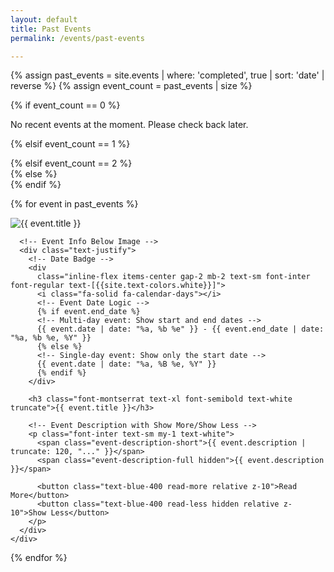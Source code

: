 ```yaml
---
layout: default
title: Past Events
permalink: /events/past-events

---
```


<div class="container pb-10 px-2 md:mx-auto" data-aos="fade-up">

   <!-- Fetch upcoming events -->
  {% assign past_events = site.events | where: 'completed', true | sort: 'date' | reverse %}
  {% assign event_count = past_events | size %}

  {% if event_count == 0 %}
  <div class="font-inter text-center text-gray-500 text-xl mt-16">
  No recent events at the moment. Please check back later.
  </div>

  <!-- Conditionally set grid based on the number of events -->
  {% elsif event_count == 1 %}
    <div class="grid grid-cols-1 place-items-center gap-4 md:gap-8">
  {% elsif event_count == 2 %}
    <div class="grid grid-cols-1 md:grid-cols-2 gap-4 md:gap-8">
  {% else %}
    <div class="grid grid-cols-1 md:grid-cols-2 lg:grid-cols-3 gap-4 md:gap-8 items-start"> <!-- Added items-start -->
  {% endif %}

  {% for event in past_events %}
    <div
      class="event-card relative bg-[{{site.bg-colors.darkBlue}}] p-6 rounded-2xl shadow-lg transition duration-300 hover:shadow-xl hover:scale-[1.02] cursor-pointer"
    >
    <a href="{{ event.url }}" class="absolute inset-0 block"></a>
      <!-- Event Image on Top -->
    <div class="w-full flex justify-center items-center mb-4 aspect-square">
      <img loading="lazy"
        src="{{ event.thumbnail }}"
        alt="{{ event.title }}"
        class="h-full w-full object-contain rounded-md"
      />
    </div>

      <!-- Event Info Below Image -->
      <div class="text-justify">
        <!-- Date Badge -->
        <div
          class="inline-flex items-center gap-2 mb-2 text-sm font-inter font-regular text-[{{site.text-colors.white}}]">
          <i class="fa-solid fa-calendar-days"></i>
          <!-- Event Date Logic -->
          {% if event.end_date %}
          <!-- Multi-day event: Show start and end dates -->
          {{ event.date | date: "%a, %b %e" }} - {{ event.end_date | date: "%a, %b %e, %Y" }}
          {% else %}
          <!-- Single-day event: Show only the start date -->
          {{ event.date | date: "%a, %B %e, %Y" }}
          {% endif %}
        </div>

        <h3 class="font-montserrat text-xl font-semibold text-white truncate">{{ event.title }}</h3>

        <!-- Event Description with Show More/Show Less -->
        <p class="font-inter text-sm my-1 text-white">
          <span class="event-description-short">{{ event.description | truncate: 120, "..." }}</span>
          <span class="event-description-full hidden">{{ event.description }}</span>

          <button class="text-blue-400 read-more relative z-10">Read More</button>
          <button class="text-blue-400 read-less hidden relative z-10">Show Less</button>
        </p>
      </div>
    </div>
  {% endfor %}
  </div>
</div>